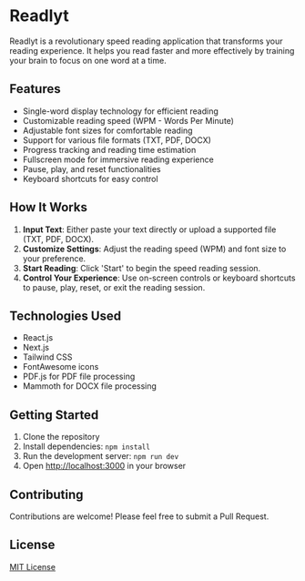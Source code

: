# Readlyt

Readlyt is a revolutionary speed reading application that transforms your reading experience. It helps you read faster and more effectively by training your brain to focus on one word at a time.

## Features

- Single-word display technology for efficient reading
- Customizable reading speed (WPM - Words Per Minute)
- Adjustable font sizes for comfortable reading
- Support for various file formats (TXT, PDF, DOCX)
- Progress tracking and reading time estimation
- Fullscreen mode for immersive reading experience
- Pause, play, and reset functionalities
- Keyboard shortcuts for easy control

## How It Works

1. **Input Text**: Either paste your text directly or upload a supported file (TXT, PDF, DOCX).
2. **Customize Settings**: Adjust the reading speed (WPM) and font size to your preference.
3. **Start Reading**: Click 'Start' to begin the speed reading session.
4. **Control Your Experience**: Use on-screen controls or keyboard shortcuts to pause, play, reset, or exit the reading session.

## Technologies Used

- React.js
- Next.js
- Tailwind CSS
- FontAwesome icons
- PDF.js for PDF file processing
- Mammoth for DOCX file processing

## Getting Started

1. Clone the repository
2. Install dependencies: `npm install`
3. Run the development server: `npm run dev`
4. Open [http://localhost:3000](http://localhost:3000) in your browser

## Contributing

Contributions are welcome! Please feel free to submit a Pull Request.

## License

[MIT License](LICENSE)
